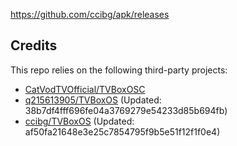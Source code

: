 https://github.com/ccibg/apk/releases

## Credits
This repo relies on the following third-party projects:
- [CatVodTVOfficial/TVBoxOSC](https://github.com/CatVodTVOfficial/TVBoxOSC)
- [q215613905/TVBoxOS](https://github.com/q215613905/TVBoxOS) (Updated: 38b7df4fff696fe04a3769279e54233d85b694fb)
- [ccibg/TVBoxOS](https://github.com/takagen99/Box) (Updated: af50fa21648e3e25c7854795f9b5e51f12f1f0e4)

